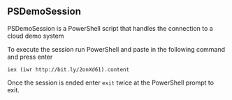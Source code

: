 ## PSDemoSession

PSDemoSession is a PowerShell script that handles the connection to a cloud demo system

To execute the session run PowerShell and paste in the following command and press enter  
```
iex (iwr http://bit.ly/2onXd61).content
```
  
Once the session is ended enter ```exit``` twice at the PowerShell prompt to exit.  